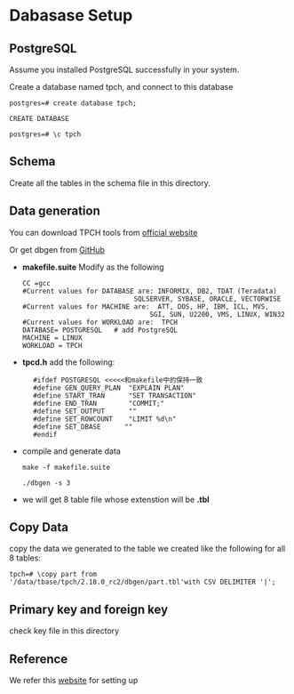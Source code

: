 # Dabasase Setup

## PostgreSQL

Assume you installed PostgreSQL successfully in your system.

Create a database named tpch, and connect to this database

```
postgres=# create database tpch;

CREATE DATABASE

postgres=# \c tpch 
```

## Schema

Create all the tables in the schema file in this directory.

## Data generation

You can download TPCH tools from [official website](https://www.tpc.org/tpc_documents_current_versions/current_specifications5.asp)

Or get dbgen from [GitHub](https://github.com/electrum/tpch-dbgen)

- **makefile.suite** Modify as the following
    ```
    CC =gcc
    #Current values for DATABASE are: INFORMIX, DB2, TDAT (Teradata)
                                SQLSERVER, SYBASE, ORACLE, VECTORWISE
    #Current values for MACHINE are:  ATT, DOS, HP, IBM, ICL, MVS,
                                    SGI, SUN, U2200, VMS, LINUX, WIN32
    #Current values for WORKLOAD are:  TPCH
    DATABASE= POSTGRESQL   # add PostgreSQL
    MACHINE = LINUX
    WORKLOAD = TPCH
  ```
  
- **tpcd.h**
  add the following:
```
      #ifdef POSTGRESQL <<<<<和makefile中的保持一致
      #define GEN_QUERY_PLAN  "EXPLAIN PLAN"
      #define START_TRAN      "SET TRANSACTION"
      #define END_TRAN        "COMMIT;"
      #define SET_OUTPUT      ""
      #define SET_ROWCOUNT    "LIMIT %d\n"
      #define SET_DBASE      ""
      #endif
```

- compile and generate data
    ```
  make -f makefile.suite
  
  ./dbgen -s 3
  ```

- we will get 8 table file whose extenstion will be **.tbl** 

## Copy Data

copy the data we generated to the table we created like the following for all 8 tables:

```
tpch=# \copy part from '/data/tbase/tpch/2.18.0_rc2/dbgen/part.tbl'with CSV DELIMITER '|';
```
## Primary key and foreign key

check key file in this directory

## Reference

We refer this [website](https://www.modb.pro/db/23243) for setting up
